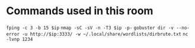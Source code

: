 # Commands used in this room
`fping -c 3 -b 15 $ip`
`nmap -sC -sV -n -T3 $ip -p-`
`gobuster dir -v --no-error -u http://$ip:3333/ -w ~/.local/share/wordlists/dirbrute.txt`
`nc -lvnp 1234`
